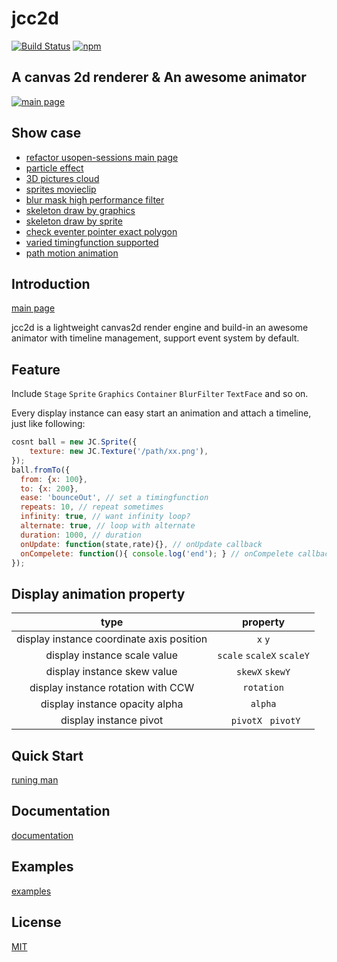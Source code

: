 # jcc2d
[![Build Status](https://img.shields.io/travis/jasonChen1982/jcc2d.svg?style=flat-square)](https://travis-ci.org/jasonChen1982/jcc2d)
[![npm](https://img.shields.io/npm/v/jcc2d.svg?style=flat-square)](https://jasonchen1982.github.io/jcc2d/)


A canvas 2d renderer & An awesome animator
---
[![main page][main-page]][jcc2d]

## Show case
* [refactor usopen-sessions main page][jcc2d]
* [particle effect][particle]
* [3D pictures cloud][zIndex-demo]
* [sprites movieclip][movieclip]
* [blur mask high performance filter][blur-mask]
* [skeleton draw by graphics][skeleton-graphics]
* [skeleton draw by sprite][skeleton-sprite]
* [check eventer pointer exact polygon][event-exact-polygon]
* [varied timingfunction supported][varied-timingfunction]
* [path motion animation][path-motion]

## Introduction
[main page][jcc2d]

jcc2d is a lightweight canvas2d render engine and build-in an awesome animator with timeline management, support event system by default.

## Feature

Include `Stage` `Sprite` `Graphics` `Container` `BlurFilter` `TextFace` and so on.

Every display instance can easy start an animation and attach a timeline, just like following:

```javascript
cosnt ball = new JC.Sprite({
    texture: new JC.Texture('/path/xx.png'),
});
ball.fromTo({
  from: {x: 100},
  to: {x: 200},
  ease: 'bounceOut', // set a timingfunction
  repeats: 10, // repeat sometimes
  infinity: true, // want infinity loop?
  alternate: true, // loop with alternate
  duration: 1000, // duration
  onUpdate: function(state,rate){}, // onUpdate callback
  onCompelete: function(){ console.log('end'); } // onCompelete callback
});
```

## Display animation property

|                    type                   |         property          |
| :---------------------------------------: | :-----------------------: |
| display instance coordinate axis position |          `x` `y`          |
|       display instance scale value        | `scale` `scaleX` `scaleY` |
|        display instance skew value        |      `skewX` `skewY`      |
|    display instance rotation with CCW     |        `rotation`         |
|      display instance opacity alpha       |          `alpha`          |
|          display instance pivot           |    ` pivotX` ` pivotY`    |




## Quick Start
[runing man][quick-start]

## Documentation
 [documentation][documentation]

## Examples
 [examples][examples]

## License

[MIT](http://opensource.org/licenses/MIT)

[main-page]:https://jasonchen1982.github.io/jcc2d/static/images/main-page.png "main page"
[jcc2d]:https://jasonchen1982.github.io/jcc2d/ "jcc2d main page"
[documentation]:https://jasonchen1982.github.io/jcc2d/docs "jcc2d documention page"
[examples]:https://jasonchen1982.github.io/jcc2d/examples "jcc2d examples page"
[particle]:https://jasonchen1982.github.io/jcc2d/examples/ "Particle effect"
[zIndex-demo]:https://jasonchen1982.github.io/jcc2d/examples/#demo_zIndex_bitmap "3D pictures cloud used zIndex"
[movieclip]:https://jasonchen1982.github.io/jcc2d/examples/#demo_frames_sprite "sprites movieclip"
[blur-mask]:https://jasonchen1982.github.io/jcc2d/examples/#demo_filter_blur "blur mask high performance filter"
[skeleton-graphics]:https://jasonchen1982.github.io/jcc2d/examples/#demo_skeleton_graphics "skeleton draw by graphics"
[skeleton-sprite]:https://jasonchen1982.github.io/jcc2d/examples/#demo_skeleton_sprite "skeleton draw by sprite"
[event-exact-polygon]:https://jasonchen1982.github.io/jcc2d/examples/#demo_interactive_boundPrecise "check eventer pointer exact polygon"
[varied-timingfunction]:https://jasonchen1982.github.io/jcc2d/examples/#demo_timingfunction_allInOne "varied timingfunction supported"
[path-motion]:https://jasonchen1982.github.io/jcc2d/examples/#demo_animation_motion "path motion animation"
[quick-start]:http://codepen.io/JasonChen1982/pen/grJzmz?editors=0010 "quick start demo"
